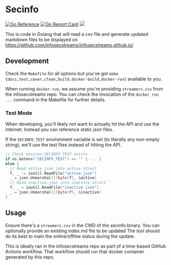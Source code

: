 # Secinfo

[![Go Reference](https://pkg.go.dev/badge/github.com/goproslowyo/secinfo.svg)](https://pkg.go.dev/github.com/goproslowyo/secinfo)
[![Go Report Card](https://goreportcard.com/badge/github.com/goproslowyo/secinfo)](https://goreportcard.com/report/github.com/goproslowyo/secinfo)
[![](https://img.shields.io/github/workflow/status/goproslowyo/secinfo/Tests?longCache=tru&label=Tests&logo=github%20actions&logoColor=fff)](https://github.com/goproslowyo/secinfo/actions?query=workflow%3ATests)

This is code in Golang that will read a csv file and generate updated markdown files to be displayed on https://github.com/infosecstreams/infosecstreams.github.io/

## Development

Check the `Makefile` for all options but you've got `make {docs,test,cover,clean,build,docker-build,docker-run}` available to you.

When running `docker-run`, we assume you're providing `streamers.csv` from the infosecstreams repo. You can check the invocation of the `docker run ...` command in the Makefile for further details.

### Test Mode

When developing, you'll likely not want to actually hit the API and use the internet. Instead you can reference static json files.

If the `SECINFO_TEST` environment variable is set (to literally any non-empty string), we'll use the test files instead of hitting the API.

```go
// Check environ SECINFO_TEST exists
if os.Getenv("SECINFO_TEST") == "" { ... }
else {
  // Read active.json into active struct
  f, _ := ioutil.ReadFile("active.json")
  _ = json.Unmarshal([]byte(f), &active)
  // Read inactive.json into inactive struct
  f, _ = ioutil.ReadFile("inactive.json")
  _ = json.Unmarshal([]byte(f), &inactive)
}
```

## Usage

Ensure there's a `streamers.csv` in the CWD of the secinfo binary.
You can optionally provide an existing index.md file to be updated
The tool should do its best to main the online/offline status during the update.

This is ideally ran in the infosecstreams repo as part of a time-based GitHub Actions workflow. That workflow should run that docker container generated by this repo.
